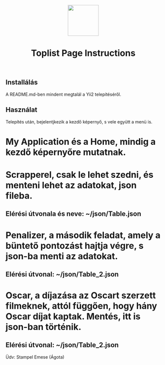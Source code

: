 <p align="center">
    <a href="https://github.com/yiisoft" target="_blank">
        <img src="https://avatars0.githubusercontent.com/u/993323" height="100px">
    </a>
    <h1 align="center">Toplist Page Instructions</h1>
    <br>
</p>

Installálás
------------

A README.md-ben mindent megtalál a Yii2 telepítéséről.

Használat
---------
Telepítés után, bejelentjkezik a kezdő képernyő, s vele együtt a menü is.

# My Application és a Home, mindig a kezdő képernyőre mutatnak.
# Scrapperel, csak le lehet szedni, és menteni lehet az adatokat, json fileba.
## Elérési útvonala és neve: ~/json/Table.json
# Penalizer, a második feladat, amely a büntető pontozást hajtja végre, s json-ba menti az adatokat.
## Elérési útvonal: ~/json/Table_2.json
# Oscar, a díjazása az Oscart szerzett filmeknek, attól függően, hogy hány Oscar díjat kaptak. Mentés, itt is json-ban történik.
## Elérési útvonal: ~/json/Table_2.json

Üdv: Stampel Emese (Ágota)


